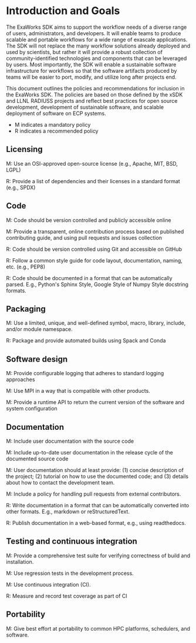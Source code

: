 # Introduction and Goals
The ExaWorks SDK aims to support the workflow needs of a diverse range of users, administrators, and developers. It will enable teams to produce scalable and portable workflows for a wide range of exascale applications. The SDK will not replace the many workflow solutions already deployed and used by scientists, but rather it will provide a robust collection of community-identified technologies and components that can be leveraged by users.  Most importantly, the SDK will enable a sustainable software infrastructure for workflows so that the software artifacts produced by teams will be easier to port, modify, and utilize long after projects end. 

This document outlines the policies and recommendations for inclusion in the ExaWorks SDK. The policies are based on those defined by the xSDK and LLNL RADIUSS projects and reflect best practices for open source development, development of sustainable software, and scalable deployment of software on ECP systems.  

* M indicates a mandatory policy
* R indicates a recommended policy

## Licensing
M: Use an OSI-approved open-source license (e.g., Apache, MIT, BSD, LGPL)

R: Provide a list of dependencies and their licenses in a standard format (e.g., SPDX)

## Code
M: Code should be version controlled and publicly accessible online

M: Provide a transparent, online contribution process based on published contributing guide, and using pull requests and issues collection

R: Code should be version controlled using Git and accessible on GitHub

R: Follow a common style guide for code layout, documentation, naming, etc. (e.g., PEP8)

R: Code should be documented in a format that can be automatically parsed. E.g., Python's Sphinx Style, Google Style of Numpy Style docstring formats.

## Packaging

M: Use a limited, unique, and well-defined symbol, macro, library, include, and/or module namespace.

R: Package and provide automated builds using Spack and Conda

## Software design
M: Provide configurable logging that adheres to standard logging approaches

M: Use MPI in a way that is compatible with other products.

M: Provide a runtime API to return the current version of the software and system configuration

## Documentation
M: Include user documentation with the source code

M: Include up-to-date user documentation in the release cycle of the documented source code

M: User documentation should at least provide: (1) concise description of the project; (2) tutorial on how to use the documented code; and (3) details about how to contact the development team.

M: Include a policy for handling pull requests from external contributors. 

R: Write documentation in a format that can be automatically converted into other formats. E.g., markdown or reStructuredText.

R: Publish documentation in a web-based format, e.g., using readthedocs.

## Testing and continuous integration
M: Provide a comprehensive test suite for verifying correctness of build and installation.

M: Use regression tests in the development process.

M: Use continuous integration (CI).

R: Measure and record test coverage as part of CI

## Portability
M: Give best effort at portability to common HPC platforms, schedulers, and software.
